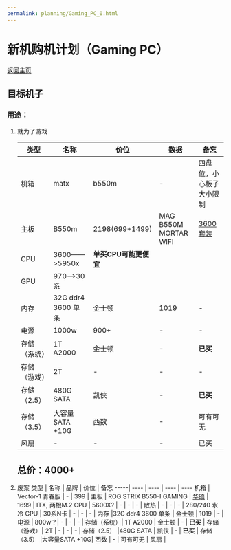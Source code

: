 ```yaml
---
permalink: planning/Gaming_PC_0.html
---
```


# 新机购机计划（Gaming PC）
[返回主页](https://emobsama.github.io/)


## 目标机子
### 用途：
1. 就为了游戏

    类型 | 名称 | 价位 | 数据 | 备忘
    -----| ---- | ---- | ---- | ----
    机箱 | matx | b550m | - | 四盘位，小心板子大小限制 | **已买**
    主板 | B550m | 2198(699+1499) | MAG B550M MORTAR WIFI| [3600套装](https://item.jd.com/100013788396.html#product-detail)
    CPU | 3600——>5950x |**单买CPU可能更便宜**
    GPU | 970——>30系 |
    内存 |32G ddr4 3600 单条 | 金士顿 | 1019 |  - |
    电源 | 1000w | 900+ | - | - |
    存储（系统）| 1T A2000 | 金士顿 | - | **已买** |
    存储（游戏）| 2T | - | - | - |
    存储（2.5） |480G SATA | 凯侠 | - | **已买** |
    存储（3.5） |大容量SATA +10G| 西数 | - | 可有可无 |
    风扇 | - | - | - | 已买

    ## 总价：4000+ 

2. 废案
    类型 | 名称 | 品牌 | 价位 | 备忘
    -----| ---- | ---- | ---- | ----
    机箱 | Vector-1 青春版 | - | 399 |
    主板 | ROG STRIX B550-I GAMING | [华硕](https://detail.tmall.com/item.htm?spm=a230r.1.14.18.63bf2efbEFA7Ea&id=621965861641&ns=1&abbucket=15) | 1699 | ITX, 两根M.2
    CPU | 5600X? | - | - | - |
    散热 | - | - | - | 280/240 水冷 
    GPU | 30系N卡 | - | - | - |
    内存 |32G ddr4 3600 单条 | 金士顿 | 1019 |  - |
    电源 | 800w？| - | - | - |
    存储（系统）| 1T A2000 | 金士顿 | - | **已买** |
    存储（游戏）| 2T | - | - | - |
    存储（2.5） |480G SATA | 凯侠 | - | **已买** |
    存储（3.5） |大容量SATA +10G| 西数 | - | 可有可无 |
    风扇 |